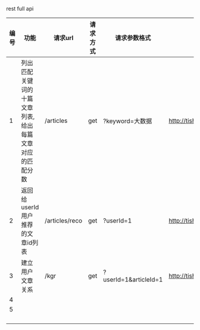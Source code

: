  rest full api

| 编号 | 功能                                                    | 请求url        | 请求方式 | 请求参数格式          | 根                   |
| ---- | ------------------------------------------------------- | -------------- | -------- | --------------------- | -------------------- |
| 1    | 列出匹配关键词的十篇文章列表,给出每篇文章对应的匹配分数 | /articles      | get      | ?keyword=大数据       | http://tishq.cn:8401 |
| 2    | 返回给userId用户推荐的文章id列表                        | /articles/reco | get      | ?userId=1             | http://tishq.cn:8401 |
| 3    | 建立用户文章关系                                        | /kgr           | get      | ?userId=1&articleId=1 | http://tishq.cn:8401 |
| 4    |                                                         |                |          |                       |                      |
| 5    |                                                         |                |          |                       |                      |
|      |                                                         |                |          |                       |                      |
|      |                                                         |                |          |                       |                      |
|      |                                                         |                |          |                       |                      |
|      |                                                         |                |          |                       |                      |

